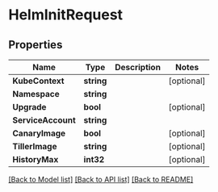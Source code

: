 # HelmInitRequest

## Properties
Name | Type | Description | Notes
------------ | ------------- | ------------- | -------------
**KubeContext** | **string** |  | [optional] 
**Namespace** | **string** |  | 
**Upgrade** | **bool** |  | [optional] 
**ServiceAccount** | **string** |  | 
**CanaryImage** | **bool** |  | [optional] 
**TillerImage** | **string** |  | [optional] 
**HistoryMax** | **int32** |  | [optional] 

[[Back to Model list]](../README.md#documentation-for-models) [[Back to API list]](../README.md#documentation-for-api-endpoints) [[Back to README]](../README.md)


